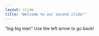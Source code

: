```yaml
---
layout: slide
title: "Welcome to our second slide!"
---
```

"big big man"
Use the left arrow to go back!
